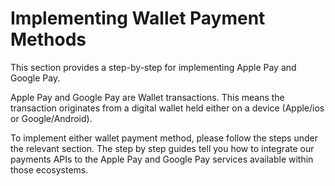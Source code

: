 # Implementing Wallet Payment Methods

This section provides a step-by-step for implementing Apple Pay and Google Pay.

Apple Pay and Google Pay are Wallet transactions. This means the transaction originates from a digital wallet held either on a device (Apple/ios or Google/Android).

To implement either wallet payment method, please follow the steps under the relevant section. The step by step guides tell you how to integrate our payments APIs to the Apple Pay and Google Pay services available within those ecosystems.


